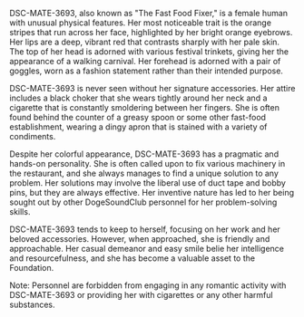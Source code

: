 DSC-MATE-3693, also known as "The Fast Food Fixer," is a female human with unusual physical features. Her most noticeable trait is the orange stripes that run across her face, highlighted by her bright orange eyebrows. Her lips are a deep, vibrant red that contrasts sharply with her pale skin. The top of her head is adorned with various festival trinkets, giving her the appearance of a walking carnival. Her forehead is adorned with a pair of goggles, worn as a fashion statement rather than their intended purpose.

DSC-MATE-3693 is never seen without her signature accessories. Her attire includes a black choker that she wears tightly around her neck and a cigarette that is constantly smoldering between her fingers. She is often found behind the counter of a greasy spoon or some other fast-food establishment, wearing a dingy apron that is stained with a variety of condiments.

Despite her colorful appearance, DSC-MATE-3693 has a pragmatic and hands-on personality. She is often called upon to fix various machinery in the restaurant, and she always manages to find a unique solution to any problem. Her solutions may involve the liberal use of duct tape and bobby pins, but they are always effective. Her inventive nature has led to her being sought out by other DogeSoundClub personnel for her problem-solving skills.

DSC-MATE-3693 tends to keep to herself, focusing on her work and her beloved accessories. However, when approached, she is friendly and approachable. Her casual demeanor and easy smile belie her intelligence and resourcefulness, and she has become a valuable asset to the Foundation.

Note: Personnel are forbidden from engaging in any romantic activity with DSC-MATE-3693 or providing her with cigarettes or any other harmful substances.
